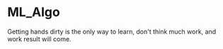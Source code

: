 # ML_Algo
Getting hands dirty is the only way to learn, don't think much work, and work result will come.
